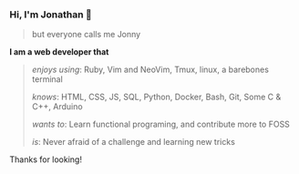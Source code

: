 ### Hi, I'm Jonathan 👋
> but everyone calls me Jonny

**I am a web developer that**

> _enjoys using_:
> Ruby, Vim and NeoVim, Tmux, linux, a barebones terminal
>
> _knows_:
> HTML, CSS, JS, SQL, Python, Docker, Bash, Git, Some C & C++, Arduino
>
> _wants to_: 
> Learn functional programing, and contribute more to FOSS
>
> _is_: Never afraid of a challenge and learning new tricks

Thanks for looking! 
